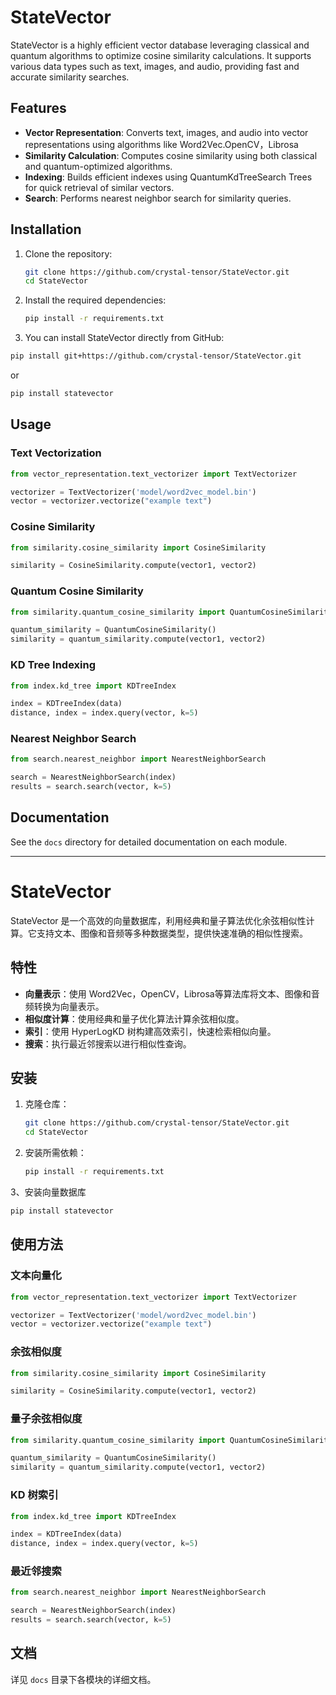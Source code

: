 
# StateVector

StateVector is a highly efficient vector database leveraging classical and quantum algorithms to optimize cosine similarity calculations. It supports various data types such as text, images, and audio, providing fast and accurate similarity searches.

## Features
- **Vector Representation**: Converts text, images, and audio into vector representations using algorithms like Word2Vec.OpenCV，Librosa
- **Similarity Calculation**: Computes cosine similarity using both classical and quantum-optimized algorithms.
- **Indexing**: Builds efficient indexes using QuantumKdTreeSearch Trees for quick retrieval of similar vectors.
- **Search**: Performs nearest neighbor search for similarity queries.

## Installation
1. Clone the repository:
    ```sh
    git clone https://github.com/crystal-tensor/StateVector.git
    cd StateVector
    ```
2. Install the required dependencies:
    ```sh
    pip install -r requirements.txt
    ```
3. You can install StateVector directly from GitHub:

```bash
pip install git+https://github.com/crystal-tensor/StateVector.git
```
or 
```bash
pip install statevector
```
## Usage
### Text Vectorization
```python
from vector_representation.text_vectorizer import TextVectorizer

vectorizer = TextVectorizer('model/word2vec_model.bin')
vector = vectorizer.vectorize("example text")
```

### Cosine Similarity
```python
from similarity.cosine_similarity import CosineSimilarity

similarity = CosineSimilarity.compute(vector1, vector2)
```

### Quantum Cosine Similarity
```python
from similarity.quantum_cosine_similarity import QuantumCosineSimilarity

quantum_similarity = QuantumCosineSimilarity()
similarity = quantum_similarity.compute(vector1, vector2)
```

### KD Tree Indexing
```python
from index.kd_tree import KDTreeIndex

index = KDTreeIndex(data)
distance, index = index.query(vector, k=5)
```

### Nearest Neighbor Search
```python
from search.nearest_neighbor import NearestNeighborSearch

search = NearestNeighborSearch(index)
results = search.search(vector, k=5)
```

## Documentation
See the `docs` directory for detailed documentation on each module.

---

# StateVector

StateVector 是一个高效的向量数据库，利用经典和量子算法优化余弦相似性计算。它支持文本、图像和音频等多种数据类型，提供快速准确的相似性搜索。

## 特性
- **向量表示**：使用 Word2Vec，OpenCV，Librosa等算法库将文本、图像和音频转换为向量表示。
- **相似度计算**：使用经典和量子优化算法计算余弦相似度。
- **索引**：使用 HyperLogKD 树构建高效索引，快速检索相似向量。
- **搜索**：执行最近邻搜索以进行相似性查询。

## 安装
1. 克隆仓库：
    ```sh
    git clone https://github.com/crystal-tensor/StateVector.git
    cd StateVector
    ```
2. 安装所需依赖：
    ```sh
    pip install -r requirements.txt
    ```
3、安装向量数据库
```bash
pip install statevector
```

## 使用方法
### 文本向量化
```python
from vector_representation.text_vectorizer import TextVectorizer

vectorizer = TextVectorizer('model/word2vec_model.bin')
vector = vectorizer.vectorize("example text")
```

### 余弦相似度
```python
from similarity.cosine_similarity import CosineSimilarity

similarity = CosineSimilarity.compute(vector1, vector2)
```

### 量子余弦相似度
```python
from similarity.quantum_cosine_similarity import QuantumCosineSimilarity

quantum_similarity = QuantumCosineSimilarity()
similarity = quantum_similarity.compute(vector1, vector2)
```

### KD 树索引
```python
from index.kd_tree import KDTreeIndex

index = KDTreeIndex(data)
distance, index = index.query(vector, k=5)
```

### 最近邻搜索
```python
from search.nearest_neighbor import NearestNeighborSearch

search = NearestNeighborSearch(index)
results = search.search(vector, k=5)
```

## 文档
详见 `docs` 目录下各模块的详细文档。





